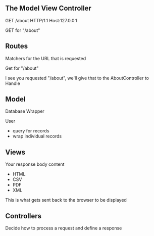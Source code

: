 ## The Model View Controller

GET /about HTTP/1.1
Host:127.0.0.1

GET for "/about"

## Routes

Matchers for the URL that is requested

Get for "/about"

I see you requested "/about", we'll give that to the AboutController to Handle

## Model

Database Wrapper

User

- query for records
- wrap individual records

## Views

Your response body content

- HTML
- CSV
- PDF
- XML

This is what gets sent back to the browser to be displayed

## Controllers

Decide how to process a request and define a response
